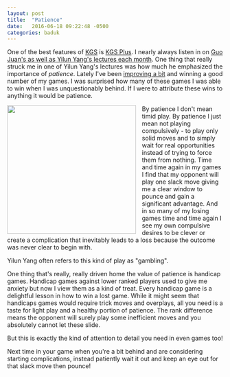 ```yaml
---
layout: post
title:  "Patience"
date:   2016-06-18 09:22:48 -0500
categories: baduk
---
```


One of the best features of [KGS](http://www.gokgs.com) is
[KGS Plus](http://www.gokgs.com/kgsPlus.jsp). I nearly always listen
in on
[Guo Juan's as well as Yilun Yang's lectures each month](http://www.gokgs.com/plusSchedule.jsp). One
thing that really struck me in one of Yilun Yang's lectures was how much
he emphasized the importance of *patience*. Lately I've been
[improving a bit](http://swannodette.github.io/baduk//baduk,/study/2016/06/10/baduk-music)
and winning a good number of my games. I was surprised how many of
these games I was able to win when I was unquestionably behind. If I
were to attribute these wins to anything it would be patience.

<image width="300" style="float: left; margin-right: 1em" src="http://swannodette.github.io/baduk/assets/images/hikaru_handi.png"></image>

By patience I don't mean timid play. By patience I just mean not
playing compulsively - to play only solid moves and to simply wait for
real opportunities instead of trying to force them from nothing. Time
and time again in my games I find that my opponent will play one slack
move giving me a clear window to pounce and gain a significant
advantage. And in so many of my losing games time and time again I see
my own compulsive desires to be clever or create a complication that
inevitably leads to a loss because the outcome was never clear to
begin with.

Yilun Yang often refers to this kind of play as "gambling".

One thing that's really, really driven home the value of patience is
handicap games. Handicap games against lower ranked players used to
give me anxiety but now I view them as a kind of treat. Every handicap
game is a delightful lesson in how to win a lost game. While it might
seem that handicaps games would require trick moves and overplays, all
you need is a taste for light play and a healthy portion of
patience. The rank difference means the opponent will surely play
some inefficient moves and you absolutely cannot let these slide. 

But this is exactly the kind of attention to detail you need in even
games too!

Next time in your game when you're a bit behind and are considering
starting complications, instead patiently wait it out and keep an eye
out for that slack move then pounce!
